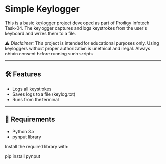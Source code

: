 # Simple Keylogger 

This is a basic keylogger project developed as part of Prodigy Infotech Task-04. The keylogger captures and logs keystrokes from the user's keyboard and writes them to a file.

⚠ *Disclaimer:* This project is intended for educational purposes only. Using keyloggers without proper authorization is unethical and illegal. Always obtain consent before running such scripts.

---

## 🛠 Features

- Logs all keystrokes
- Saves logs to a file (keylog.txt)
- Runs from the terminal

---

## 🧾 Requirements

- Python 3.x
- pynput library

Install the required library with:


pip install pynput
